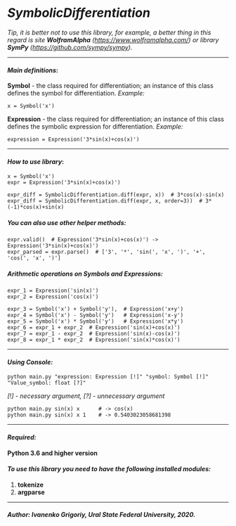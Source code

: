 # _SymbolicDifferentiation_

_Tip, it is better not to use this library, for example, a better thing in this regard is site **WolframAlpha** (https://www.wolframalpha.com/) or library **SymPy** (https://github.com/sympy/sympy)._

---

#### _Main definitions_:

**Symbol** - the class required for differentiation; an instance of this class defines the symbol for differentiation.
_Example:_

    x = Symbol('x')
    
**Expression** - the class required for differentiation; an instance of this class defines the symbolic expression for differentiation.
_Example:_

    expression = Expression('3*sin(x)+cos(x)')
   

---

#### _How to use library_:

    x = Symbol('x')
    expr = Expression('3*sin(x)+cos(x)')
    
    expr_diff = SymbolicDifferentiation.diff(expr, x))  # 3*cos(x)-sin(x)
    expr_diff = SymbolicDifferentiation.diff(expr, x, order=3))  # 3*(-1)*cos(x)+sin(x)
    
##### _You can also use other helper methods:_
    
    expr.valid()  # Expression('3*sin(x)+cos(x)') -> Expression('3*sin(x)+cos(x)')
    expr_parsed = expr.parse()  # ['3', '*', 'sin(', 'x', ')', '+', 'cos(', 'x', ')']
    
##### _Arithmetic operations on Symbols and Expressions:_

    expr_1 = Expression('sin(x)')
    expr_2 = Expression('cos(x)')
    
    expr_3 = Symbol('x') + Symbol('y'),  # Expression('x+y')
    expr_4 = Symbol('x') - Symbol('y')   # Expression('x-y')
    expr_5 = Symbol('x') * Symbol('y')   # Expression('x*y')
    expr_6 = expr_1 + expr_2  # Expression('sin(x)+cos(x)')
    expr_7 = expr_1 - expr_2  # Expression('sin(x)-cos(x)')
    expr_8 = expr_1 * expr_2  # Expression('sin(x)*cos(x)')  

---

#### _Using Console:_ 
`python main.py "expression: Expression [!]" "symbol: Symbol [!]" "Value_symbol: float [?]"` 

_[!] - necessary argument, [?] - unnecessary argument_

    python main.py sin(x) x      # -> cos(x)
    python main.py sin(x) x 1    # -> 0.5403023058681398

---

#### _Required:_
**Python 3.6 and higher version**


#### _To use this library you need to have the following installed modules:_
1. **tokenize**
2. **argparse**

---

#### _Author: Ivanenko Grigoriy, Ural State Federal University, 2020._
